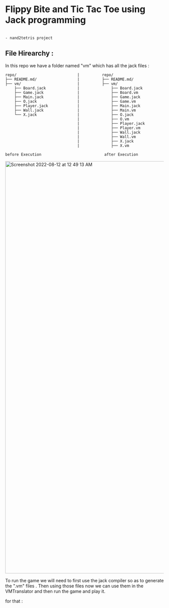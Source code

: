 # Flippy Bite and Tic Tac Toe using Jack programming 

                                                                             - nand2tetris project

## File Hirearchy :
In this repo we have a folder named "vm" which has all the jack files :

    repo/                           |          repo/
    ├── README.md/                  |          ├── README.md/
    ├── vm/                         |          ├── vm/
        ├── Board.jack              |              ├── Board.jack   
        ├── Game.jack               |              ├── Board.vm 
        ├── Main.jack               |              ├── Game.jack 
        ├── O.jack                  |              ├── Game.vm 
        ├── Player.jack             |              ├── Main.jack 
        ├── Wall.jack               |              ├── Main.vm 
        └── X.jack                  |              ├── O.jack
                                    |              ├── O.vm
                                    |              ├── Player.jack
                                    |              ├── Player.vm
                                    |              ├── Wall.jack
                                    |              ├── Wall.vm
                                    |              ├── X.jack
                                    |              ├── X.vm

    before Execution                            after Execution

<p>
<img width="1305" alt="Screenshot 2022-08-12 at 12 49 13 AM" src="https://user-images.githubusercontent.com/84731421/184221994-1ebf57ef-0677-4919-a3fb-f35e4a21835a.png">
</p>

To run the game we will need to first use the jack compiler so as to generate the ".vm" files . Then using those files
now we can use them in the VMTranslator and then run the game and play it.

for that :

